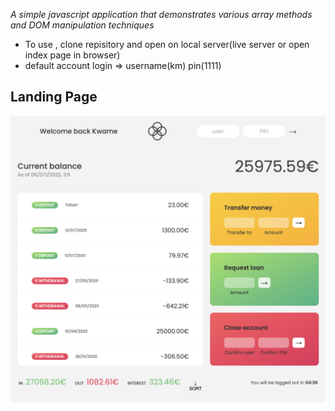  _A simple javascript application that demonstrates various array methods and DOM manipulation techniques_
 
 
 * To use , clone repisitory and open on local server(live server or open index page in browser)
 * default account login => username(km) pin(1111)
 
## Landing Page

![index page](/img/look.png)
